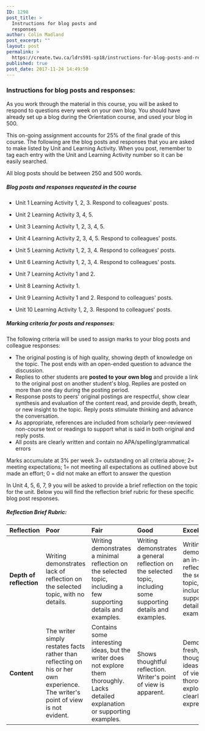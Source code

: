 ```yaml
---
ID: 1298
post_title: >
  Instructions for blog posts and
  responses
author: Colin Madland
post_excerpt: ""
layout: post
permalink: >
  https://create.twu.ca/ldrs591-sp18/instructions-for-blog-posts-and-responses/
published: true
post_date: 2017-11-24 14:49:50
---
```

<h3>Instructions for blog posts and responses:</h3>

As you work through the material in this course, you will be asked to respond to questions every week on your own blog. You should have already set up a blog during the Orientation course, and used your blog in 500.

This on-going assignment accounts for 25% of the final grade of this course. The following are the blog posts and responses that you are asked to make listed by Unit and Learning Activity. When you post, remember to tag each entry with the Unit and Learning Activity number so it can be easily searched.

All blog posts should be between 250 and 500 words.

<h5><strong>Blog posts and responses requested in the course</strong></h5>

<ul>
<li>Unit 1 Learning Activity 1, 2, 3. Respond to colleagues' posts.</p></li>
<li><p>Unit 2 Learning Activity 3, 4, 5.</p></li>
<li><p>Unit 3 Learning Activity 1, 2, 3, 4, 5.</p></li>
<li><p>Unit 4 Learning Activity 2, 3, 4, 5. Respond to colleagues' posts.</p></li>
<li><p>Unit 5 Learning Activity 1, 2, 3, 4. Respond to colleagues' posts.</p></li>
<li><p>Unit 6 Learning Activity 1, 2, 3, 4. Respond to colleagues' posts.</p></li>
<li><p>Unit 7 Learning Activity 1 and 2.</p></li>
<li><p>Unit 8 Learning Activity 1.</p></li>
<li><p>Unit 9 Learning Activity 1 and 2. Respond to colleagues' posts.</p></li>
<li><p>Unit 10 Learning Activity 1, 2, 3. Respond to colleagues' posts.</p></li>
</ul>

<h5 id="marking-criteria-for-posts-and-responses">Marking criteria for posts and responses:</h5>

<p>The following criteria will be used to assign marks to your blog posts and colleague responses:

<ul>
<li>The original posting is of high quality, showing depth of knowledge on the topic. The post ends with an open-ended question to advance the discussion.</li>
<li>Replies to other students are <strong>posted to your own blog</strong> and provide a link to the original post on another student's blog. Replies are posted on more than one day during the posting period.</li>
<li>Response posts to peers' original postings are respectful, show clear synthesis and evaluation of the content read, and provide depth, breath, or new insight to the topic. Reply posts stimulate thinking and advance the conversation.</li>
<li>As appropriate, references are included from scholarly peer-reviewed non-course text or readings to support what is said in both original and reply posts.</li>
<li>All posts are clearly written and contain no APA/spelling/grammatical errors</li>
</ul>

Marks accumulate at 3% per week 3= outstanding on all criteria above; 2= meeting expectations; 1= not meeting all expectations as outlined above but made an effort; 0 = did not make an effort to answer the question

In Unit 4, 5, 6, 7, 9 you will be asked to provide a brief reflection on the topic for the unit. Below you will find the reflection brief rubric for these specific blog post responses.

<h5>Reflection Brief Rubric:</h5>

<table>
<thead>
<tr>
  <th align="left">Reflection</th>
  <th align="left">Poor</th>
  <th align="left">Fair</th>
  <th align="left">Good</th>
  <th align="left">Excellent</th>
</tr>
</thead>
<tbody>
<tr>
  <td align="left"><strong>Depth of reflection</strong></td>
  <td align="left">Writing demonstrates lack of reflection on the selected topic, with no details.</td>
  <td align="left">Writing demonstrates a minimal reflection on the selected topic, including a few supporting details and examples.</td>
  <td align="left">Writing demonstrates a general reflection on the selected topic, including some supporting details and examples.</td>
  <td align="left">Writing demonstrates an in-depth reflection on the selected topic, including supporting details and examples.</td>
</tr>
<tr>
  <td align="left"><strong>Content</strong></td>
  <td align="left">The writer simply restates facts rather than reflecting on his or her own experience. The writer's point of view is not evident.</td>
  <td align="left">Contains some interesting ideas, but the writer does not explore them thoroughly. Lacks detailed explanation or supporting examples.</td>
  <td align="left">Shows thoughtful reflection. Writer's point of view is apparent.</td>
  <td align="left">Demonstrates fresh, original thought and ideas. Point of view is thoroughly explored and clearly expressed.</td>
</tr>
</tbody>
</table>